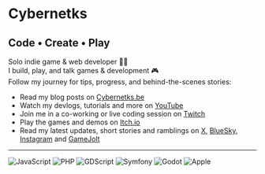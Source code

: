 # Cybernetks
## Code • Create • Play

Solo indie game & web developer 👨‍💻<br />
I build, play, and talk games & development 🎮<br />
Follow my journey for tips, progress, and behind-the-scenes stories: 

<ul>
  <li>Read my blog posts on <a href="https://www.cybernetks.be" target="_blank">Cybernetks.be</a></li>
  <li>Watch my devlogs, tutorials and more on <a href="https://www.youtube.com/@Cybernetks" target="_blank">YouTube</a></li>
  <li>Join me in a co-working or live coding session on <a href="https://www.twitch.tv/cybernetksstudio" target="_blank">Twitch</a></li>
  <li>Play the games and demos on <a href="https://cybernetks.itch.io" target="_blank">Itch.io</a></li>
  <li>Read my latest updates, short stories and ramblings on <a href="https://x.com/cybernetks" target="_blank">X</a>, <a href="https://bsky.app/profile/cybernetks.bsky.social" target="_blank">BlueSky</a>, <a href="https://www.instagram.com/cybernetks/" target="_blank">Instagram</a> and <a href="https://gamejolt.com/@Cybernetks" target="_blank">GameJolt</a></li>
</ul>

----

![JavaScript](https://img.shields.io/badge/Code-JavaScript-informational?style=flat&logo=javascript&color=F7DF1E)
![PHP](https://img.shields.io/badge/Code-PHP-informational?style=flat&logo=php&color=777BB4)
![GDScript](https://img.shields.io/badge/Code-GDScript-informational?style=flat&logo=godotengine&color=478cbf)
![Symfony](https://img.shields.io/badge/Framework-Symfony-informational?style=flat&logo=symfony&color=000000)
![Godot](https://img.shields.io/badge/Engine-Godot-informational?style=flat&logo=godotengine&color=478cbf)
![Apple](https://img.shields.io/badge/System-Apple-informational?style=flat&logo=apple&color=A2AAAD)
